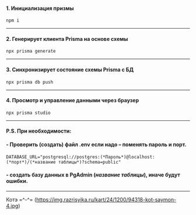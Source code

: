  
#### 1. Инициализация призмы 
```
npm i
``` 
---

#### 2. Генерирует клиента Prisma на основе схемы 
```
npx prisma generate
```
--- 

#### 3. Синхронизирует состояние схемы Prisma с БД #### 
```
npx prisma db push
``` 
--- 

#### 4. Просмотр и управление данными через браузер
```
npx prisma studio
```
--- 


#### P.S. При необходимости:  

#### -	Проверить (создать) файл  .env если надо – поменять пароль и порт.
```
DATABASE_URL="postgresql://postgres:(*Пароль*)@localhost:(*порт*)/(*название таблицы*)?schema=public"
```

#### - создать базу данных в  PgAdmin (*название таблицы*), иначе будут ошибки.

--- 

Котэ =^-^= (https://img.razrisyika.ru/kart/24/1200/94318-kot-saymon-4.jpg)  
